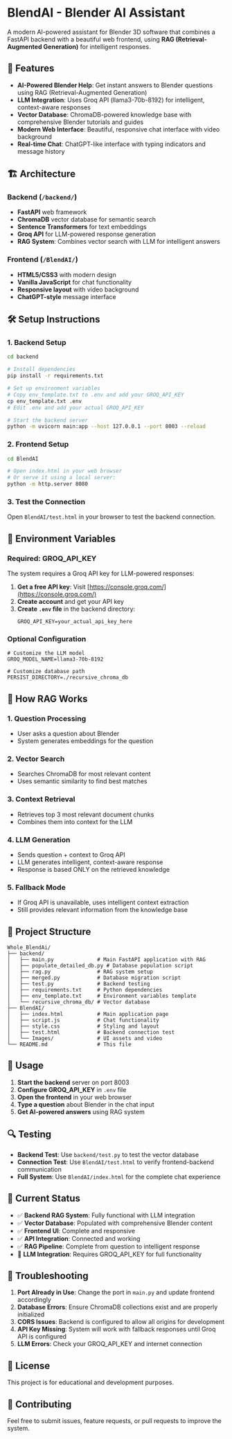 # BlendAI - Blender AI Assistant

A modern AI-powered assistant for Blender 3D software that combines a FastAPI backend with a beautiful web frontend, using **RAG (Retrieval-Augmented Generation)** for intelligent responses.

## 🚀 Features

- **AI-Powered Blender Help**: Get instant answers to Blender questions using RAG (Retrieval-Augmented Generation)
- **LLM Integration**: Uses Groq API (llama3-70b-8192) for intelligent, context-aware responses
- **Vector Database**: ChromaDB-powered knowledge base with comprehensive Blender tutorials and guides
- **Modern Web Interface**: Beautiful, responsive chat interface with video background
- **Real-time Chat**: ChatGPT-like interface with typing indicators and message history

## 🏗️ Architecture

### Backend (`/backend/`)
- **FastAPI** web framework
- **ChromaDB** vector database for semantic search
- **Sentence Transformers** for text embeddings
- **Groq API** for LLM-powered response generation
- **RAG System**: Combines vector search with LLM for intelligent answers

### Frontend (`/BlendAI/`)
- **HTML5/CSS3** with modern design
- **Vanilla JavaScript** for chat functionality
- **Responsive layout** with video background
- **ChatGPT-style** message interface

## 🛠️ Setup Instructions

### 1. Backend Setup

```bash
cd backend

# Install dependencies
pip install -r requirements.txt

# Set up environment variables
# Copy env_template.txt to .env and add your GROQ_API_KEY
cp env_template.txt .env
# Edit .env and add your actual GROQ_API_KEY

# Start the backend server
python -m uvicorn main:app --host 127.0.0.1 --port 8003 --reload
```

### 2. Frontend Setup

```bash
cd BlendAI

# Open index.html in your web browser
# Or serve it using a local server:
python -m http.server 8080
```

### 3. Test the Connection

Open `BlendAI/test.html` in your browser to test the backend connection.

## 🔑 Environment Variables

### Required: GROQ_API_KEY
The system requires a Groq API key for LLM-powered responses:

1. **Get a free API key**: Visit [https://console.groq.com/](https://console.groq.com/)
2. **Create account** and get your API key
3. **Create `.env` file** in the backend directory:
   ```env
   GROQ_API_KEY=your_actual_api_key_here
   ```

### Optional Configuration
```env
# Customize the LLM model
GROQ_MODEL_NAME=llama3-70b-8192

# Customize database path
PERSIST_DIRECTORY=./recursive_chroma_db
```

## 🔧 How RAG Works

### 1. **Question Processing**
- User asks a question about Blender
- System generates embeddings for the question

### 2. **Vector Search**
- Searches ChromaDB for most relevant content
- Uses semantic similarity to find best matches

### 3. **Context Retrieval**
- Retrieves top 3 most relevant document chunks
- Combines them into context for the LLM

### 4. **LLM Generation**
- Sends question + context to Groq API
- LLM generates intelligent, context-aware response
- Response is based ONLY on the retrieved knowledge

### 5. **Fallback Mode**
- If Groq API is unavailable, uses intelligent context extraction
- Still provides relevant information from the knowledge base

## 📁 Project Structure

```
Whole_BlendAi/
├── backend/
│   ├── main.py              # Main FastAPI application with RAG
│   ├── populate_detailed_db.py # Database population script
│   ├── rag.py               # RAG system setup
│   ├── merged.py            # Database migration script
│   ├── test.py              # Backend testing
│   ├── requirements.txt     # Python dependencies
│   ├── env_template.txt     # Environment variables template
│   └── recursive_chroma_db/ # Vector database
├── BlendAI/
│   ├── index.html           # Main application page
│   ├── script.js            # Chat functionality
│   ├── style.css            # Styling and layout
│   ├── test.html            # Backend connection test
│   └── Images/              # UI assets and video
└── README.md                # This file
```

## 🎯 Usage

1. **Start the backend** server on port 8003
2. **Configure GROQ_API_KEY** in `.env` file
3. **Open the frontend** in your web browser
4. **Type a question** about Blender in the chat input
5. **Get AI-powered answers** using RAG system

## 🔍 Testing

- **Backend Test**: Use `backend/test.py` to test the vector database
- **Connection Test**: Use `BlendAI/test.html` to verify frontend-backend communication
- **Full System**: Use `BlendAI/index.html` for the complete chat experience

## 🚧 Current Status

- ✅ **Backend RAG System**: Fully functional with LLM integration
- ✅ **Vector Database**: Populated with comprehensive Blender content
- ✅ **Frontend UI**: Complete and responsive
- ✅ **API Integration**: Connected and working
- ✅ **RAG Pipeline**: Complete from question to intelligent response
- 🔄 **LLM Integration**: Requires GROQ_API_KEY for full functionality

## 🐛 Troubleshooting

1. **Port Already in Use**: Change the port in `main.py` and update frontend accordingly
2. **Database Errors**: Ensure ChromaDB collections exist and are properly initialized
3. **CORS Issues**: Backend is configured to allow all origins for development
4. **API Key Missing**: System will work with fallback responses until Groq API is configured
5. **LLM Errors**: Check your GROQ_API_KEY and internet connection

## 📝 License

This project is for educational and development purposes.

## 🤝 Contributing

Feel free to submit issues, feature requests, or pull requests to improve the system.
